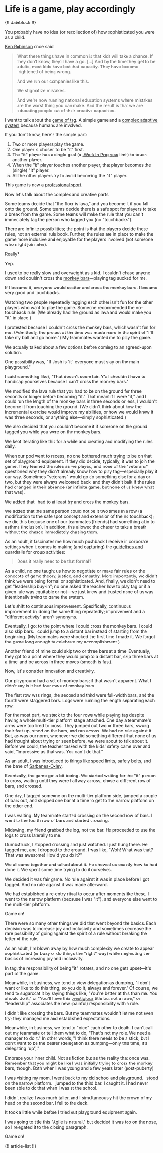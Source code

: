 # Life is a game, play accordingly

{!! dateblock !!}

You probably have no idea (or recollection of) how sophisticated you were as a child.

[Ken Robinson](https://www.ted.com/talks/sir_ken_robinson_do_schools_kill_creativity/c) once said:

> What these things have in common is that kids will take a chance. If they don't know, they'll have a go. [...] And by the time they get to be adults, most kids have lost that capacity. They have become frightened of being wrong. 
> 
> And we run our companies like this. 
> 
> We stigmatize mistakes. 
> 
> And we're now running national education systems where mistakes are the worst thing you can make. And the result is that we are educating people out of their creative capacities.

I want to talk about the [game of tag](https://en.wikipedia.org/wiki/Tag_(game)). A simple game and a [complex adaptive system](https://en.wikipedia.org/wiki/Complex_adaptive_system) because humans are involved.

If you don't know, here's the simple part:

1. Two or more players play the game.
2. One player is chosen to be "it" first.
3. The "it" player has a single goal (a [.Work In Progress](WIP) limit) to touch another player.
4. When the "it" player touches another player, that player becomes the (single) "it" player.
5. All the other players try to avoid becoming the "it" player.

This game is now a [professional sport](https://youtu.be/f-YwTh7ZWgE).

Now let's talk about the complex and creative parts.

Some teams decide that "the floor is lava," and you become it if you fall onto the ground. Some teams decide there is a safe spot for players to take a break from the game. Some teams will make the rule that you can't immediately tag the person who tagged you (no "touchbacks").

There are infinite possibilities; the point is that the players decide these rules, not an external rule book. Further, the rules are in place to make the game more inclusive and enjoyable for the players involved (not someone who might join later).

Really?

Yep.

I used to be really slow and overweight as a kid. I couldn't chase anyone down and couldn't cross the [monkey bars](https://en.wikipedia.org/wiki/Jungle_gym#/media/File:Japanesehighschoolgirlonmonkeybars-dec19-2014.jpg)—playing tag sucked for me. 

If I became it, everyone would scatter and cross the monkey bars. I became very good and touchbacks.

Watching two people repeatedly tagging each other isn't fun for the other players who want to play the game. Someone recommended the no-touchback rule. (We already had the ground as lava and would make you "it" in place.)

I protested because I couldn't cross the monkey bars, which wasn't fun for me. (Admittedly, the protest at the time was made more in the spirit of "I'll take my ball and go home.") My teammates wanted me to play the game.

We actually talked about a few options before coming to an agreed-upon solution.

One possibility was, "If Josh is 'it,' everyone must stay on the main playground."

I said (something like), "That doesn't seem fair. Y'all shouldn't have to handicap yourselves because I can't cross the monkey bars." 

We modified the lava rule that you had to be on the ground for three seconds or longer before becoming "it." That meant if I were "it," and I could run the length of the monkey bars in three seconds or less, I wouldn't become it from touching the ground. (We didn't think about how the incremental exercise would improve my abilities, or how we would know it was three seconds, or anything else—simply sophisticated.)

We also decided that you couldn't become it if someone on the ground tagged you while you were on the monkey bars.

We kept iterating like this for a while and creating and modifying the rules daily. 

When our pod went to recess, no one bothered much trying to be on that set of playground equipment. If they did decide, typically, it was to join the game. They learned the rules as we played, and none of the "veterans" questioned why they didn't already know how to play tag—especially play it our way. Sometimes "veterans" would go do something else for a day or two, but they were always welcomed back, and they didn't balk if the rules had changed in their absence (an [infinite game](https://en.wikipedia.org/wiki/Finite_and_Infinite_Games), but none of us knew what that was).

We added that I had to at least *try* and cross the monkey bars. 

We added that the same person could not be it two times in a row (a modification to the safe spot concept and extension of the no touchback); we did this because one of our teammates (friends) had something akin to asthma (inclusion). In addition, this allowed the chaser to take a breath without the chasee immediately chasing them.

As an adult, it fascinates me how much pushback I receive in corporate settings when it comes to making (and capturing) the [guidelines and guardrails](/essays-and-editorials/guidelines-and-guardrails/) for group activities:

> Does it really need to be that formal?

As a child, no one taught us how to negotiate or make fair rules or the concepts of game theory, justice, and empathy. More importantly, we didn't think we were being formal or sophisticated. And, finally, we didn't need to get "leadership buy-in"; no one asked the teacher how to play tag or if a given rule was equitable or not—we just knew and trusted none of us was intentionally trying to game the system.

Let's shift to continuous improvement. Specifically, continuous improvement by doing the same thing repeatedly; improvement and a "different activity" aren't synonyms.

Eventually, I got to the point where I could cross the monkey bars. I could also skip bars. I could jump to a distant bar instead of starting from the beginning. (My teammates were shocked the first time I made it. We forgot the game long enough to celebrate my accomplishment.)

Another friend of mine could skip two or three bars at a time. Eventually, they got to a point where they would jump to a distant bar, skip three bars at a time, and be across in three moves (smooth is fast).

Now, let's consider innovation and creativity.

Our playground had a set of monkey bars; if that wasn't apparent. What I didn't say is it had four rows of monkey bars. 

The first row was rings, the second and third were full-width bars, and the fourth were staggered bars. Logs were running the length separating each row.

For the most part, we stuck to the four rows while playing tag despite having a whole multi-tier platform stage attached. One day a teammate's arms were too tired to cross. They jumped out two or three bars, swung their feet up, stood on the bars, and ran across. We had no rule against it. But, as was our norm, whenever we did something different that none of us had thought about trying or seen before, we were about to talk about it. Before we could, the teacher tasked with the kids' safety came over and said, "Impressive as that was. You can't do that."

As an adult, I was introduced to things like speed limits, safety belts, and the bane of [Sarbanes-Oxley](https://en.wikipedia.org/wiki/Sarbanes–Oxley_Act). 

Eventually, the game got a bit boring. We started waiting for the "it" person to cross, waiting until they were halfway across, chose a different row of bars, and crossed.

One day, I tagged someone on the multi-tier platform side, jumped a couple of bars out, and skipped one bar at a time to get to the narrow platform on the other end. 

I was waiting. My teammate started crossing on the second row of bars. I went to the fourth row of bars and started crossing. 

Midswing, my friend grabbed the log, not the bar. He proceeded to use the logs to cross laterally to me.

Dumbstruck, I stopped crossing and just watched. I just hung there. He tagged me, and I dropped to the ground. I was like, "Woh! What was that? That was awesome! How'd you do it?"

We all came together and talked about it. He showed us exactly how he had done it. We spent some time trying to do it ourselves. 

We decided it was fair game. No rule against it was in place before I got tagged. And no rule against it was made afterward. 

We had established a re-entry ritual to occur after moments like these. I went to the narrow platform (because I was "it"), and everyone else went to the multi-tier platform.

Game on!

There were so many other things we did that went beyond the basics. Each decision was to increase joy and inclusivity and sometimes decrease the rare possibility of going against the spirit of a rule without breaking the letter of the rule.

As an adult, I'm blown away by how much complexity we create to appear sophisticated (or busy or do things the "right" way) while neglecting the basics of increasing joy and inclusivity.

In tag, the responsibility of being "it" rotates, and no one gets upset—it's part of the game. 

Meanwhile, in business, we tend to view delegation as dumping, "I don't want or like to do this thing, so you do it, always and forever." Of course, we tend to sugarcoat it by saying things like, "You're better at this than me. You should do it," or "You'll have this [prestigious](/essays-and-editorials/motivators/) title but not a raise," or "leadership" associates the new (painful) responsibility with a role.

I didn't like crossing the bars. But my teammates wouldn't let me not even try; they managed me and established expectations.

Meanwhile, in business, we tend to "nice" each other to death. I can't call out my teammate or tell them what to do, "That's not my role. We need a manager to do it." In other words, "I think there needs to be a stick, but I don't want to be the bearer (delegation as dumping—only this time, it's delegating 'up')."

Embrace your inner child. Not as fiction but as the reality that once was. Remember that you might be like I was initially trying to cross the monkey bars, though. Both when I was young and a few years later (post-puberty)

I was visiting my mom. I went back to my old school and playground. I stood on the narrow platform. I jumped to the third bar. I caught it. I had never been able to do that when I was at the school. 

I didn't realize I was much taller, and I simultaneously hit the crown of my head on the second bar. I fell to the deck.

It took a little while before I tried out playground equipment again.

I was going to title this "Agile is natural," but decided it was too on the nose, so I relegated it to the closing paragraph.

Game on!

{!! article-list !!}
